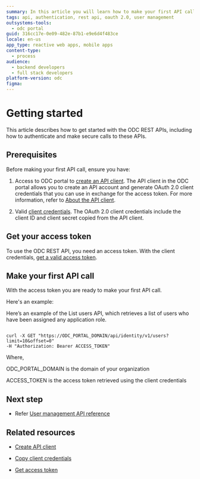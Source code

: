 ```yaml
---
summary: In this article you will learn how to make your first API call.
tags: api, authentication, rest api, oauth 2.0, user management
outsystems-tools:
  - odc portal
guid: 316cc17e-0e09-482e-87b1-e9e6d4f483ce
locale: en-us
app_type: reactive web apps, mobile apps
content-type:
  - process
audience:
  - backend developers
  - full stack developers
platform-version: odc
figma:
---
```


# Getting started

This article describes how to get started with the ODC REST APIs, including how to authenticate and make secure calls to these APIs.

## Prerequisites

Before making your first API call, ensure you have:

1. Access to ODC portal to [create an API client](authentication/create-api-client.md). The API client in the ODC portal allows you to create an API account and generate 
OAuth 2.0 client credentials that you can use in exchange for the access token. For more information, refer to [About the API client](authentication/about-api-client.md).

1. Valid [client credentials](authentication/create-api-client.md#copy-client-credentials). The OAuth 2.0 client credentials include the client ID and client secret copied from the API client.

## Get your access token

To use the ODC REST API, you need an access token. 
With the client credentials, [get a valid access token](authentication/get-access-token.md).

## Make your first API call

With the access token you are ready to make your first API call.

Here's an example:

Here’s an example of the List users API, which retrieves a list of users who have been assigned any application role.

```curl

curl -X GET "https://ODC_PORTAL_DOMAIN/api/identity/v1/users?limit=10&offset=0"
-H "Authorization: Bearer ACCESS_TOKEN"

```

Where,

ODC\_PORTAL\_DOMAIN is the domain of your organization

ACCESS\_TOKEN is the access token retrieved using the client credentials

## Next step

- Refer [User management API reference](../identity-v1.md)

## Related resources

* [Create API client](authentication/create-api-client.md)

* [Copy client credentials](authentication/create-api-client.md#copy-client-credentials)

* [Get access token](authentication/get-access-token.md)




